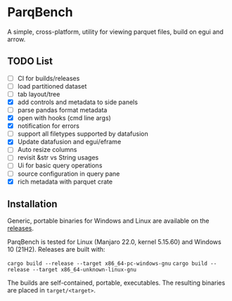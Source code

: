 # ParqBench

[//]: # ([![dependency status]&#40;https://deps.rs/repo/github/emilk/eframe_template/status.svg&#41;]&#40;https://deps.rs/repo/github/emilk/eframe_template&#41;)
[//]: # ([![Build Status]&#40;https://github.com/emilk/eframe_template/workflows/CI/badge.svg&#41;]&#40;https://github.com/emilk/eframe_template/actions?workflow=CI&#41;)

A simple, cross-platform, utility for viewing parquet files, build on egui and arrow.

## TODO List

- [ ] CI for builds/releases
- [ ] load partitioned dataset
- [ ] tab layout/tree
- [x] add controls and metadata to side panels
- [ ] parse pandas format metadata
- [x] open with hooks (cmd line args)
- [x] notification for errors
- [ ] support all filetypes supported by datafusion
- [x] Update datafusion and egui/eframe
- [ ] Auto resize columns
- [ ] revisit &str vs String usages
- [ ] Ui for basic query operations
- [ ] source configuration in query pane
- [x] rich metadata with parquet crate

## Installation

Generic, portable binaries for Windows and Linux are available on the [releases](https://github.com/Kxnr/parqbench/releases).

ParqBench is tested for Linux (Manjaro 22.0, kernel 5.15.60) and Windows 10 (21H2). Releases are built with:

`cargo build --release --target x86_64-pc-windows-gnu`
`cargo build --release --target x86_64-unknown-linux-gnu`

The builds are self-contained, portable, executables. The resulting binaries are placed in `target/<target>`.
